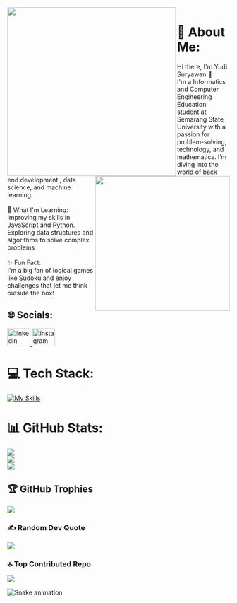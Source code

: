 <img align="left" height="382" src="https://media0.giphy.com/media/v1.Y2lkPTc5MGI3NjExZzBseDlkcGd6ZHQxcW9naGNwaGdvcDBjZ282ZHUxYnUybXZhaXlvYyZlcD12MV9pbnRlcm5hbF9naWZfYnlfaWQmY3Q9Zw/PamI2MtO1DU1a/giphy.gif"  />

###

<img align="right" height="305" src="https://media.giphy.com/media/v1.Y2lkPTc5MGI3NjExMG4waDI2Zm5ibDZ3bzFxdXdsMWE1ZHBpbXp2amg5b2RsaGcwc2diMSZlcD12MV9naWZzX3NlYXJjaCZjdD1n/EcnAlQcGnZq9y/giphy.gif"  />

###

# 💫 About Me:

Hi there, I'm Yudi Suryawan 👋<br>I'm a Informatics and Computer Engineering Education student at Semarang State University with a passion for problem-solving, technology, and mathematics. I’m diving into the world of back end development , data science, and machine learning.<br><br>🌱 What I'm Learning:<br>Improving my skills in JavaScript and Python.<br>Exploring data structures and algorithms to solve complex problems<br><br>✨ Fun Fact:<br>I'm a big fan of logical games like Sudoku and enjoy challenges that let me think outside the box!

## 🌐 Socials:

<div align="left">
  <a href="https://www.linkedin.com/in/yudi-suryawan-8a21a0287/" target="_blank">
    <img src="https://raw.githubusercontent.com/maurodesouza/profile-readme-generator/master/src/assets/icons/social/linkedin/default.svg" width="52" height="40" alt="linkedin logo"  />
  </a>
  <a href="https://www.instagram.com/suryawnnn_/" target="_blank">
    <img src="https://raw.githubusercontent.com/maurodesouza/profile-readme-generator/master/src/assets/icons/social/instagram/default.svg" width="52" height="40" alt="instagram logo"  />
  </a>
</div>

# 💻 Tech Stack:

[![My Skills](https://skillicons.dev/icons?i=html,css,bootstrap,js,nodejs,express,mongodb,mysql,vscode,github&perline=3)](https://skillicons.dev)

# 📊 GitHub Stats:

![](https://github-readme-stats.vercel.app/api?username=yudisrywn&theme=dracula&hide_border=false&include_all_commits=false&count_private=false)<br/>
![](https://github-readme-streak-stats.herokuapp.com/?user=yudisrywn&theme=dracula&hide_border=false)<br/>
![](https://github-readme-stats.vercel.app/api/top-langs/?username=yudisrywn&theme=dracula&hide_border=false&include_all_commits=false&count_private=false&layout=compact)

## 🏆 GitHub Trophies

![](https://github-profile-trophy.vercel.app/?username=yudisrywn&theme=dracula&no-frame=false&no-bg=false&margin-w=4)

### ✍️ Random Dev Quote

![](https://quotes-github-readme.vercel.app/api?type=horizontal&theme=radical)

### 🔝 Top Contributed Repo

![](https://github-contributor-stats.vercel.app/api?username=yudisrywn&limit=5&theme=dracula&combine_all_yearly_contributions=true)

<img src="https://raw.githubusercontent.com/yudisuryawan/yudisuryawan/output/snake.svg" alt="Snake animation" />
